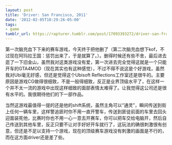```yaml
---
layout: post
title: 'Driver: San Francisco, 2011'
date: '2012-02-05T10:29:26-05:00'
tags:
- game
tumblr_url: https://rapturer.tumblr.com/post/17093393272/driver-san-francisco-2011
---
```

第一次脑充血下下来的赛车游戏，今天终于把他删了（第二次脑充血想下kof，不过现在阿玛拉王国：惩罚出来了，于是就算了。）。删得时候还有些不舍，最后进去逛了一下旧金山，虽然我对这类游戏没有爱，第一次进去完全觉得这就是一个只能开车的GTA4MOD（现在其实也有这种感觉），不过不得不说这是个好游戏，虽然我对Ubi毫无好感，但还是觉得这个Ubisoft Reflections工作室还是很牛的。主要原因是游戏CG做得很细致，不是一般得细致，反正是业界顶级水平了，在这样一个并不太一流的游戏中出现这样细致的面部表情太难得了。让我觉得这公司还是很有水平的。我很期待他们的下一部作品。

当然这游戏最值得一提的还是他的shift系统，虽然主角可以“通灵”，瞬间传送到街上任何一辆车里，这样警追匪时你不用一直开警车，传送到匪徒前面的车里去回头迎面装死他，比赛时你也不用一心一意去开赛车，你可以把车交给电脑开，然后自己传送到其他车里，反正只要不让对手好好开车就行了，这玩法的确很刺激很有创意，但还是不足以支持一个游戏，现在的顶级赛车游戏没有刺激的画面是不行的，而在这方面driver还是差了些。

